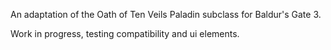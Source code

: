 An adaptation of the Oath of Ten Veils Paladin subclass for Baldur's Gate 3. 

Work in progress, testing compatibility and ui elements.
